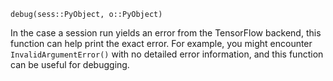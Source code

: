 ```
debug(sess::PyObject, o::PyObject)
```

In the case a session run yields an error from the TensorFlow backend, this function can help print the exact error.  For example, you might encounter  `InvalidArgumentError()` with no detailed error information, and this function can be useful for debugging.

